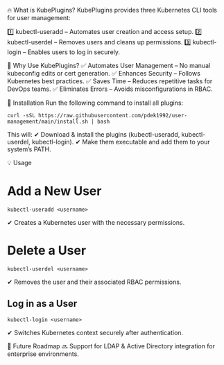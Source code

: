🔥 What is KubePlugins?
KubePlugins provides three Kubernetes CLI tools for user management:

1️⃣ kubectl-useradd – Automates user creation and access setup.
2️⃣ kubectl-userdel – Removes users and cleans up permissions.
3️⃣ kubectl-login – Enables users to log in securely.

🚀 Why Use KubePlugins?
✅ Automates User Management – No manual kubeconfig edits or cert generation.
✅ Enhances Security – Follows Kubernetes best practices.
✅ Saves Time – Reduces repetitive tasks for DevOps teams.
✅ Eliminates Errors – Avoids misconfigurations in RBAC.

📌 Installation
Run the following command to install all plugins:

```
curl -sSL https://raw.githubusercontent.com/pdek1992/user-management/main/install.sh | bash
```
This will:
✔ Download & install the plugins (kubectl-useradd, kubectl-userdel, kubectl-login).
✔ Make them executable and add them to your system’s PATH.

💡 Usage<br>
# Add a New User
```
kubectl-useradd <username>
```
✔ Creates a Kubernetes user with the necessary permissions.

# Delete a User
```
kubectl-userdel <username>
```
✔ Removes the user and their associated RBAC permissions.

## Log in as a User
```
kubectl-login <username>
```
✔ Switches Kubernetes context securely after authentication.

📍 Future Roadmap
🔜 Support for LDAP & Active Directory integration for enterprise environments.


